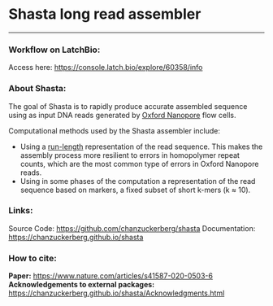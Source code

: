 # Shasta long read assembler
___

### Workflow on LatchBio:
Access here: https://console.latch.bio/explore/60358/info

### About Shasta:
The goal of Shasta is to rapidly produce accurate assembled sequence using as input DNA reads generated by [Oxford Nanopore](https://nanoporetech.com) flow cells.

Computational methods used by the Shasta assembler include:

- Using a [run-length](https://en.wikipedia.org/wiki/Run-length_encoding) representation of the read sequence. This makes the assembly process more resilient to errors in homopolymer repeat counts, which are the most common type of errors in Oxford Nanopore reads.
- Using in some phases of the computation a representation of the read sequence based on markers, a fixed subset of short k-mers (k ≈ 10).


### Links:
Source Code: https://github.com/chanzuckerberg/shasta
Documentation: https://chanzuckerberg.github.io/shasta

### How to cite:
**Paper:** https://www.nature.com/articles/s41587-020-0503-6
**Acknowledgements to external packages:** https://chanzuckerberg.github.io/shasta/Acknowledgments.html
